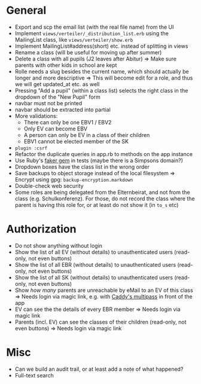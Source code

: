 # General

* Export and scp the email list (with the real file name) from the UI
* Implement `views/verteiler/_distribution_list.erb` using the MailingList class, like `views/verteiler/show.erb`
* Implement MailingList#address(short) etc. instead of splitting in views
* Rename a class (will be useful for moving up after summer)
* Delete a class with all pupils (J2 leaves after Abitur)
  => Make sure parents with other kids in school are kept
* Rolle needs a slug besides the current name, which should actually be longer and more descriptive
  => This will become edit for a role, and thus we will get updated_at etc. as well
* Pressing "Add a pupil" (within a class list) selects the right class in the dropdown of the "New Pupil" form
* navbar must not be printed
* navbar should be extracted into partial
* More validations:
  - There can only be one EBV1 / EBV2
  - Only EV can become EBV
  - A person can only be EV in a class of their children
  - EBV1 cannot be elected member of the SK
* `plugin :csrf`
* Refactor the duplicate queries in app.rb to methods on the app instance
* Use Ruby's [faker gem](https://github.com/stympy/faker) in tests (maybe there is a Simpsons domain?)
* Dropdown boxes have the class list in the wrong order
* Save backups to object storage instead of the local filesystem
  => Encrypt using gpg: `backup-encryption.markdown`
* Double-check web security
* Some roles are being delegated from the Elternbeirat, and not from the class (e.g. Schulkonferenz). For those, do not record the class where the parent is having this role for, or at least do not show it (in `to_s` etc)

# Authorization

* Do not show anything without login
* Show the list of all EV (without details) to unauthenticated users (read-only, not even buttons)
* Show the list of all EBR (without details) to unauthenticated users (read-only, not even buttons)
* Show the list of all SK (without details) to unauthenticated users (read-only, not even buttons)
* Show _how many_ parents are unreachable by eMail to an EV of this class
  => Needs login via magic link, e.g. with [Caddy's multipass](https://github.com/namsral/multipass) in front of the app
* EV can see the the details of every EBR member
  => Needs login via magic link
* Parents (incl. EV) can see the classes of their children (read-only, not even buttons)
  => Needs login via magic link

# Misc

* Can we build an audit trail, or at least add a note of what happened?
* Full-text search
